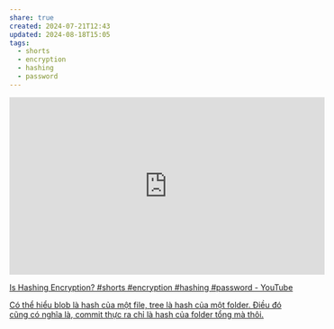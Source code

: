 ```yaml
---
share: true
created: 2024-07-21T12:43
updated: 2024-08-18T15:05
tags:
  - shorts
  - encryption
  - hashing
  - password
---
```

<iframe width="560" height="315" src="https://www.youtube.com/embed/vOmBRzAgH8I?si=ePfmqIfm8shD6HU_" title="YouTube video player" frameborder="0" allow="accelerometer; autoplay; clipboard-write; encrypted-media; gyroscope; picture-in-picture; web-share" referrerpolicy="strict-origin-when-cross-origin" allowfullscreen></iframe>

[Is Hashing Encryption? #shorts #encryption #hashing #password - YouTube](https://youtube.com/shorts/4FsmgvUomVc?si=urQBnmlBrWVX1U6S)


[Có thể hiểu blob là hash của một file, tree là hash của một folder. Điều đó cũng có nghĩa là, commit thực ra chỉ là hash của folder tổng mà thôi.](./C%C3%B3%20th%E1%BB%83%20hi%E1%BB%83u%20blob%20l%C3%A0%20hash%20c%E1%BB%A7a%20m%E1%BB%99t%20file,%20tree%20l%C3%A0%20hash%20c%E1%BB%A7a%20m%E1%BB%99t%20folder,%20c%C3%B2n%20commit%20th%E1%BB%B1c%20ra%20ch%E1%BB%89%20l%C3%A0%20hash%20c%E1%BB%A7a%20folder%20t%E1%BB%95ng.md) 